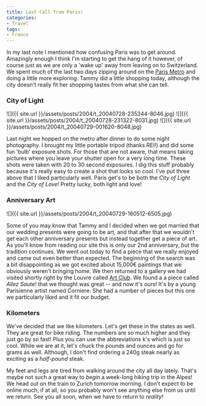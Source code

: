 ```yaml
---
title: Last Call from Paris!
categories:
- Travel
tags:
- France
---
```


In my last note I mentioned how confusing Paris was to get around. Amazingly enough I think I'm starting to get the hang of it however, of course just as we are only a 'wake up' away from leaving on to Switzerland. We spent much of the last two days zipping around on the [Paris Metro](http://www.paris.org/Metro/) and doing a little more exploring. Tammy did a little shopping today, although the city doesn't really fit her shopping tastes from what she can tell.

### City of Light

![]({{ site.url }}/assets/posts/2004/t_20040728-235344-8046.jpg) ![]({{ site.url }}/assets/posts/2004/t_20040728-231322-8031.jpg) ![]({{ site.url }}/assets/posts/2004/t_20040729-001620-8048.jpg)

Last night we hopped on the metro after dinner to do some night photography. I brought my little portable tripod (thanks REI!) and did some fun 'bulb' exposure shots. For those that are not aware, that means taking pictures where you leave your shutter open for a very long time. These shots were taken with 20 to 30 second exposures. I dig this stuff probably because it's really easy to create a shot that looks so cool. I've put three above that I liked particularly well. Paris get's to be both the _City of Light_ and the _City of Love_! Pretty lucky, both light and love!

### Anniversary Art

![]({{ site.url }}/assets/posts/2004/t_20040729-160512-6505.jpg)

Some of you may know that Tammy and I decided when we got married that our wedding presents were going to be art, and that after that we wouldn't get each other anniversary presents but instead together get a piece of art. As you'll know from reading our site this is only our 2nd anniversary, but the tradition continues. We went out today to find a piece that we really enjoyed and came out even better than expected. The beginning of the search was a bit disappointing as we got excited about 15,000€ paintings that we obviously weren't bringing home. We then returned to a gallery we had visited shortly right by the Louvre called [Art Club](http://www.artclub.fr/). We found a a piece called _Allez Saute!_ that we thought was great -- and now it's ours! It's by a young Parisienne artist named Corniere. She had a number of pieces but this one we particularly liked and it fit our budget.

### Kilometers

We've decided that we like kilometers. Let's get these in the states as well. They are great for bike riding. The numbers are so much higher and they just go by so fast! Plus you can use the abbreviations k's which is just so cool. While we are at it, let's chuck the pounds and ounces and go for grams as well. Although, I don't find ordering a 240g steak nearly as exciting as a _half-pound_ steak.

My feet and legs are tired from walking around the city all day lately. That's maybe not such a great way to _begin_ a week-long hiking trip in the Alpes! We head out on the train to Zurich tomorrow morning. I don't expect to be online much, if at all, so you probably won't see anything else from us until we return. See you all soon, when we have to return to _reality!_
